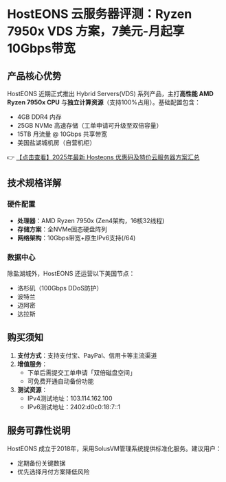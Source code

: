 # HostEONS 云服务器评测：Ryzen 7950x VDS 方案，7美元-月起享10Gbps带宽

## 产品核心优势
HostEONS 近期正式推出 Hybrid Servers(VDS) 系列产品，主打**高性能 AMD Ryzen 7950x CPU** 与**独立计算资源**（支持100%占用）。基础配置包含：
- 4GB DDR4 内存
- 25GB NVMe 高速存储（工单申请可升级至双倍容量）
- 15TB 月流量 @ 10Gbps 共享带宽
- 美国盐湖城机房（自营机柜）

👉 [【点击查看】2025年最新 Hosteons 优惠码及特价云服务器方案汇总](https://bit.ly/hosteons)

## 技术规格详解
### 硬件配置
- **处理器**：AMD Ryzen 7950x (Zen4架构，16核32线程)
- **存储方案**：全NVMe固态硬盘阵列
- **网络架构**：10Gbps带宽+原生IPv6支持(/64)

### 数据中心
除盐湖城外，HostEONS 还运营以下美国节点：
- 洛杉矶（100Gbps DDoS防护）
- 波特兰
- 迈阿密
- 达拉斯

## 购买须知
1. **支付方式**：支持支付宝、PayPal、信用卡等主流渠道
2. **增值服务**：
   - 下单后需提交工单申请「双倍磁盘空间」
   - 可免费开通自动备份功能
3. **测试资源**：
   - IPv4测试地址：103.114.162.100
   - IPv6测试地址：2402:d0c0:18:7::1

## 服务可靠性说明
HostEONS 成立于2018年，采用SolusVM管理系统提供标准化服务。建议用户：
- 定期备份关键数据
- 优先选择月付方案降低风险